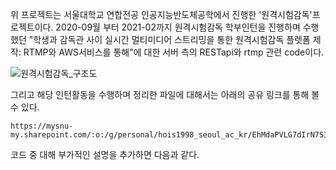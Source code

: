 위 프로젝트는 서울대학교 연합전공 인공지능반도체공학에서 진행한 '원격시험감독'프로젝트이다. 2020-09월 부터 2021-02까지 원격시험감독 학부인턴을 진행하며 수행했던
"학생과 감독관 사이 실시간 멀티미디어 스트리밍을 통한 원격시험감독 플렛폼 제작: RTMP와 AWS서비스를 통해"에 대한 서버 측의 RESTapi와 rtmp 관련 code이다. 

![원격시험감독_구조도](https://user-images.githubusercontent.com/62315211/110482046-921ec900-812b-11eb-823b-2f6dfbd1d632.jpg)

그리고 해당 인턴활동을 수행하며 정리한 파일에 대해서는 아래의 공유 링크를 통해 볼 수 있다.

	https://mysnu-my.sharepoint.com/:o:/g/personal/hois1998_seoul_ac_kr/EhMdaPVLG7dIrN7SI_rrkmkBTe8Q0kbJ8qRg3fWIbfEvnA

코드 중  대해 부가적인 설명을 추가하면 다음과 같다.
